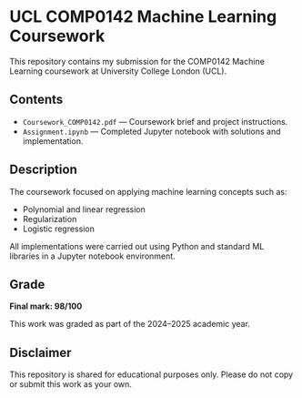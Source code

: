 # UCL COMP0142 Machine Learning Coursework

This repository contains my submission for the COMP0142 Machine Learning coursework at University College London (UCL).

## Contents

- `Coursework_COMP0142.pdf` — Coursework brief and project instructions.
- `Assignment.ipynb` — Completed Jupyter notebook with solutions and implementation.

## Description

The coursework focused on applying machine learning concepts such as:

- Polynomial and linear regression
- Regularization
- Logistic regression

All implementations were carried out using Python and standard ML libraries in a Jupyter notebook environment.

## Grade

**Final mark: 98/100**

This work was graded as part of the 2024–2025 academic year.

## Disclaimer

This repository is shared for educational purposes only. Please do not copy or submit this work as your own.
